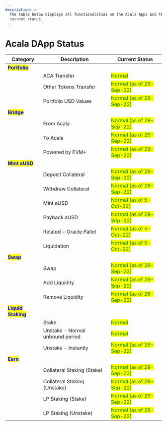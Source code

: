 ```yaml
---
description: >-
  The table below displays all functionalities on the Acala Apps and their
  current status.
---
```


# Acala DApp Status



| Category                                            | Description                     | Current Status                                             |
| --------------------------------------------------- | ------------------------------- | ---------------------------------------------------------- |
| <mark style="color:blue;">**Portfolio**</mark>      |                                 |                                                            |
|                                                     | ACA Transfer                    | <mark style="color:green;">Normal</mark>                   |
|                                                     | Other Tokens Transfer           | <mark style="color:green;">Normal (as of 29-Sep-22)</mark> |
|                                                     | Portfolio USD Values            | <mark style="color:green;">Normal (as of 29-Sep-22)</mark> |
| <mark style="color:blue;">**Bridge**</mark>         |                                 |                                                            |
|                                                     | From Acala                      | <mark style="color:green;">Normal (as of 29-Sep-22)</mark> |
|                                                     | To Acala                        | <mark style="color:green;">Normal (as of 29-Sep-22)</mark> |
|                                                     | Powered by EVM+                 | <mark style="color:green;">Normal (as of 29-Sep-22)</mark> |
| <mark style="color:blue;">**Mint aUSD**</mark>      |                                 |                                                            |
|                                                     | Deposit Collateral              | <mark style="color:green;">Normal (as of 29-Sep-22)</mark> |
|                                                     | Withdraw Collateral             | <mark style="color:green;">Normal (as of 29-Sep-22)</mark> |
|                                                     | Mint aUSD                       | <mark style="color:green;">Normal (as of 5-Oct-22)</mark>  |
|                                                     | Payback aUSD                    | <mark style="color:green;">Normal (as of 29-Sep-22)</mark> |
|                                                     | Related - Oracle Pallet         | <mark style="color:green;">Normal (as of 5-Oct-22)</mark>  |
|                                                     | Liquidation                     | <mark style="color:green;">Normal (as of 5-Oct-22)</mark>  |
| <mark style="color:blue;">**Swap**</mark>           |                                 | <mark style="color:green;"></mark>                         |
|                                                     | Swap                            | <mark style="color:green;">Normal (as of 29-Sep-22)</mark> |
|                                                     | Add Liquidity                   | <mark style="color:green;">Normal (as of 29-Sep-22)</mark> |
|                                                     | Remove Liquidity                | <mark style="color:green;">Normal (as of 26-Sep-22)</mark> |
| <mark style="color:blue;">**Liquid Staking**</mark> |                                 |                                                            |
|                                                     | Stake                           | <mark style="color:green;">Normal</mark>                   |
|                                                     | Unstake - Normal unbound period | <mark style="color:green;">Normal</mark>                   |
|                                                     | Unstake - Instantly             | <mark style="color:green;">Normal (as of 29-Sep-22)</mark> |
| <mark style="color:blue;">**Earn**</mark>           |                                 | <mark style="color:green;"></mark>                         |
|                                                     | Collateral Staking (Stake)      | <mark style="color:green;">Normal (as of 29-Sep-22)</mark> |
|                                                     | Collateral Staking (Unstake)    | <mark style="color:green;">Normal (as of 29-Sep-22)</mark> |
|                                                     | LP Staking (Stake)              | <mark style="color:green;">Normal (as of 29-Sep-22)</mark> |
|                                                     | LP Staking (Unstake)            | <mark style="color:green;">Normal (as of 26-Sep-22)</mark> |







